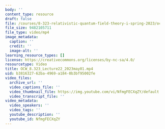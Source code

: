 ```yaml
---
body: ''
content_type: resource
draft: false
file: /courses/8-323-relativistic-quantum-field-theory-i-spring-2023/ocw_8323_lecture22_2023may01_360p_16_9.mp4
file_size: 9482105711
file_type: video/mp4
image_metadata:
  caption: ''
  credit: ''
  image-alt: ''
learning_resource_types: []
license: https://creativecommons.org/licenses/by-nc-sa/4.0/
resourcetype: Video
title: OCW_8.323_Lecture22_2023may01.mp4
uid: b3816327-62ba-4969-a184-0b3bf95002fe
video_files:
  archive_url: ''
  video_captions_file: ''
  video_thumbnail_file: https://img.youtube.com/vi/NfmgFECXqZY/default.jpg
  video_transcript_file: ''
video_metadata:
  video_speakers: ''
  video_tags: ''
  youtube_description: ''
  youtube_id: NfmgFECXqZY
---
```

